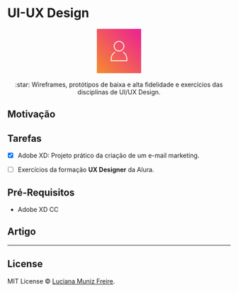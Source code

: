 # UI-UX Design

<div align="center">
    <img
        alt="User Experience"
        src="img/user.png"
        width="100">
</div>

<p align="center"> :star: Wireframes, protótipos de baixa e alta fidelidade e exercícios das disciplinas de UI/UX Design.</p>

## Motivação



## Tarefas

- [x] Adobe XD: Projeto prático da criação de um e-mail marketing.
- [ ] Exercícios da formação **UX Designer** da Alura.


## Pré-Requisitos

* Adobe XD CC


## Artigo



-------

## License

MIT License © [Luciana Muniz Freire](https://br.linkedin.com/in/lumunizf).

